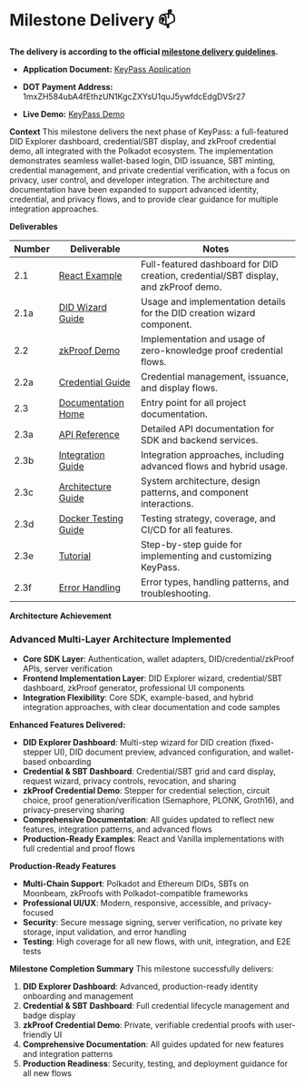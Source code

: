 # Milestone Delivery :mailbox:

**The delivery is according to the official [milestone delivery guidelines](https://github.com/w3f/Grants-Program/blob/master/docs/Support%20Docs/milestone-deliverables-guidelines.md).**  

* **Application Document:** [KeyPass Application](https://github.com/Polkadot-Fast-Grants/apply/blob/master/applications/PassKey.md)
* **DOT Payment Address:** 1mxZH584ubA4fEthzUN1KgcZXYsU1quJ5ywfdcEdgDVSr27
 
* **Live Demo:** [KeyPass Demo](https://drive.google.com/file/d/1hWCDIVX0wPtIc8Vs5VPCTBub7u8C9xap/view?usp=sharing)

**Context**
This milestone delivers the next phase of KeyPass: a full-featured DID Explorer dashboard, credential/SBT display, and zkProof credential demo, all integrated with the Polkadot ecosystem. The implementation demonstrates seamless wallet-based login, DID issuance, SBT minting, credential management, and private credential verification, with a focus on privacy, user control, and developer integration. The architecture and documentation have been expanded to support advanced identity, credential, and privacy flows, and to provide clear guidance for multiple integration approaches.

**Deliverables**

| Number | Deliverable | Notes |
| ------ | ----------- | ----- |
| 2.1 | [React Example](https://github.com/uliana1one/KeyPass/tree/main/examples/react-boilerplate) | Full-featured dashboard for DID creation, credential/SBT display, and zkProof demo. |
| 2.1a | [DID Wizard Guide](https://github.com/uliana1one/KeyPass/blob/main/examples/react-boilerplate/DID_WIZARD_README.md) | Usage and implementation details for the DID creation wizard component. |
| 2.2 | [zkProof Demo](https://github.com/uliana1one/KeyPass/blob/main/examples/react-boilerplate/ZK_PROOF_IMPLEMENTATION.md) | Implementation and usage of zero-knowledge proof credential flows. |
| 2.2a | [Credential Guide](https://github.com/uliana1one/KeyPass/blob/main/examples/react-boilerplate/CREDENTIAL_IMPLEMENTATION_GUIDE.md) | Credential management, issuance, and display flows. |
| 2.3 | [Documentation Home](https://github.com/uliana1one/KeyPass/blob/main/docs/README.md) | Entry point for all project documentation. |
| 2.3a | [API Reference](https://github.com/uliana1one/KeyPass/blob/main/docs/api.md) | Detailed API documentation for SDK and backend services. |
| 2.3b | [Integration Guide](https://github.com/uliana1one/KeyPass/blob/main/docs/integration.md) | Integration approaches, including advanced flows and hybrid usage. |
| 2.3c | [Architecture Guide](https://github.com/uliana1one/KeyPass/blob/main/docs/architecture.md) | System architecture, design patterns, and component interactions. |
| 2.3d | [Docker Testing Guide](https://github.com/uliana1one/KeyPass/blob/main/docs/docker-testing.md) | Testing strategy, coverage, and CI/CD for all features. |
| 2.3e | [Tutorial](https://github.com/uliana1one/KeyPass/blob/main/docs/tutorial.md) | Step-by-step guide for implementing and customizing KeyPass. |
| 2.3f | [Error Handling](https://github.com/uliana1one/KeyPass/blob/main/docs/errors.md) | Error types, handling patterns, and troubleshooting. |

**Architecture Achievement**

### **Advanced Multi-Layer Architecture Implemented**
- **Core SDK Layer**: Authentication, wallet adapters, DID/credential/zkProof APIs, server verification
- **Frontend Implementation Layer**: DID Explorer wizard, credential/SBT dashboard, zkProof generator, professional UI components
- **Integration Flexibility**: Core SDK, example-based, and hybrid integration approaches, with clear documentation and code samples

**Enhanced Features Delivered:**
- **DID Explorer Dashboard**: Multi-step wizard for DID creation (fixed-stepper UI), DID document preview, advanced configuration, and wallet-based onboarding
- **Credential & SBT Dashboard**: Credential/SBT grid and card display, request wizard, privacy controls, revocation, and sharing
- **zkProof Credential Demo**: Stepper for credential selection, circuit choice, proof generation/verification (Semaphore, PLONK, Groth16), and privacy-preserving sharing
- **Comprehensive Documentation**: All guides updated to reflect new features, integration patterns, and advanced flows
- **Production-Ready Examples**: React and Vanilla implementations with full credential and proof flows

**Production-Ready Features**
- **Multi-Chain Support**: Polkadot and Ethereum DIDs, SBTs on Moonbeam, zkProofs with Polkadot-compatible frameworks
- **Professional UI/UX**: Modern, responsive, accessible, and privacy-focused
- **Security**: Secure message signing, server verification, no private key storage, input validation, and error handling
- **Testing**: High coverage for all new flows, with unit, integration, and E2E tests

**Milestone Completion Summary**
This milestone successfully delivers:
1. **DID Explorer Dashboard**: Advanced, production-ready identity onboarding and management
2. **Credential & SBT Dashboard**: Full credential lifecycle management and badge display
3. **zkProof Credential Demo**: Private, verifiable credential proofs with user-friendly UI
4. **Comprehensive Documentation**: All guides updated for new features and integration patterns
5. **Production Readiness**: Security, testing, and deployment guidance for all new flows
